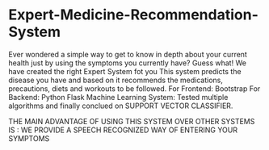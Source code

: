 # Expert-Medicine-Recommendation-System
Ever wondered a simple way to get to know in depth about your current health just by using the symptoms you currently have? Guess what! We have created the right Expert System fot you
This system predicts the disease you have and based on it recommends the medications, precautions, diets and workouts to be followed. 
For Frontend:
  Bootstrap 
For Backend:
  Python Flask
Machine Learning System:
  Tested multiple algorithms and finally conclued on SUPPORT VECTOR CLASSIFIER.



THE MAIN ADVANTAGE OF USING THIS SYSTEM OVER OTHER SYSTEMS IS :
WE PROVIDE A SPEECH RECOGNIZED WAY OF ENTERING YOUR SYMPTOMS
